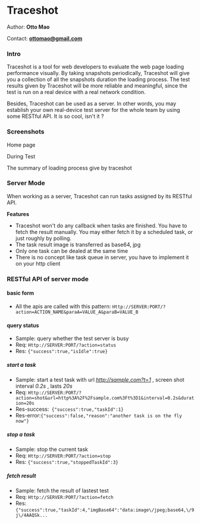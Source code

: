 Traceshot
=========
Author: **Otto Mao**

Contact: **ottomao@gmail.com**


### Intro
Traceshot is a tool for web developers to evaluate the web page loading performance visually. By taking snapshots periodically, Traceshot will give you a collection of all the snapshots duration the loading process. The test results given by Traceshot will be more reliable and meaningful, since the test is run on a real device with a real network condition.

Besides, Traceshot can be used as a server. In other words, you may establish your own real-device test server for the whole team by using some RESTful API. It is so cool, isn't it ?

### Screenshots
Home page

During Test

The summary of loading process give by traceshot

### Server Mode

When working as a server, Traceshot can run tasks assigned by its RESTful API.

**Features**

* Traceshot won't do any callback when tasks are finished. You have to fetch the result manually. You may either fetch it by a scheduled task, or just roughly by polling.
* The task result image is transferred as base64, jpg
* Only one task can be dealed at the same time
* There is no concept like task queue in server, you have to implement it on your http client

### RESTful API of server mode

#### basic form
* All the apis are called with this pattern: ```Http://SERVER:PORT/?action=ACTION_NAME&paraA=VALUE_A&paraB=VALUE_B``` 

#### query status
* Sample: query whether the test server is busy
* Req: ```Http://SERVER:PORT/?action=status```
* Res: ```{"success":true,"isIdle":true}```


##### start a task
* Sample: start a test task with url *http://sample.com?t=1* , screen shot interval *0.2s* , lasts *20s*
* Req: ```Http://SERVER:PORT/?action=shot&url=http%3A%2F%2Fsample.com%3Ft%3D1&interval=0.2s&duration=20s```
* Res-success:```
{"success":true,"taskId":1}```
* Res-error:```{"success":false,"reason":"another task is on the fly now"}```

##### stop a task
* Sample: stop the current task
* Req: ```Http://SERVER:PORT/?action=stop```
* Res: ```{"success":true,"stoppedTaskId":3}```

##### fetch result
* Sample: fetch the result of lastest test
* Req: ```Http://SERVER:PORT/?action=fetch```
* Res: ```{"success":true,"taskId":4,"imgBase64":"data:image\/jpeg;base64,\/9j\/4AAQSk...```

